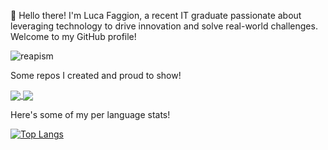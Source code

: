 👋 Hello there! I'm Luca Faggion, a recent IT graduate passionate about leveraging technology to drive innovation and solve real-world challenges. Welcome to my GitHub profile!
<p>
<img align="center" src="https://github-readme-stats.vercel.app/api?username=faggionluca&show_icons=true&theme=nord" alt="reapism" />
</p>

Some repos I created and proud to show!

<a href="https://github.com/Raider-Arts/painter-megascan-link">
  <img align="center" src="https://github-readme-stats.vercel.app/api/pin/?username=raider-arts&repo=painter-megascan-link&theme=nord" />
</a>
<a href="https://github.com/Raider-Arts/megascan-link">
  <img align="center" src="https://github-readme-stats.vercel.app/api/pin/?username=raider-arts&repo=megascan-link&theme=nord" />
</a>

Here's some of my per language stats!

[![Top Langs](https://github-readme-stats.vercel.app/api/top-langs/?username=faggionluca&theme=nord)](https://github.com/anuraghazra/github-readme-stats)

